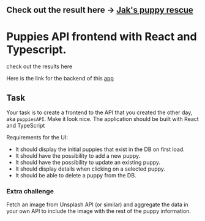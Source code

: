 ## Check out the result here ->  [Jak's puppy rescue](https://puppies-api-frontend-nc92ynvz6-jakhongir222.vercel.app/)

# Puppies API frontend with React and Typescript.

check out the results here 

Here is the link for the backend of this [app](https://github.com/Jakhongir222/puppies-api-backend.git)


## Task
Your task is to create a frontend to the API that you created the other day, aka `puppiesAPI`.
Make it look nice. The application should be built with React and TypeScript

Requirements for the UI:
- It should display the initial puppies that exist in the DB on first load.
- It should have the possibility to add a new puppy.
- It should have the possibility to update an existing puppy.
- It should display details when clicking on a selected puppy.
- It should be able to delete a puppy from the DB.

### Extra challenge
Fetch an image from Unsplash API (or similar) and aggregate the data in your own API to include the image with the rest of the puppy information.

